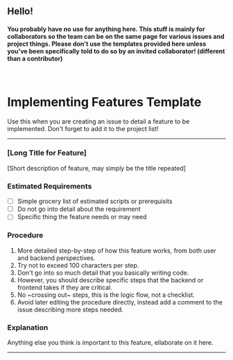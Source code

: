 ## Hello!
#### You probably have no use for anything here. This stuff is mainly for collaborators so the team can be on the same page for various issues and project things. Please don't use the templates provided here unless you've been specifically told to do so by an invited collaborator! (different than a contributor)

<br />

# Implementing Features Template
Use this when you are creating an issue to detail a feature to be implemented. Don't forget to add it to the project list!

-----
<!-- Begin Implementing Features Template -->

### [Long Title for Feature]
[Short description of feature, may simply be the title repeated]

### Estimated Requirements
- [ ] Simple grocery list of estimated scripts or prerequisits
- [ ] Do not go into detail about the requirement
- [ ] Specific thing the feature needs or may need

### Procedure
1. More detailed step-by-step of how this feature works, from both user and backend perspectives.
2. Try not to exceed 100 characters per step.
3. Don't go into so much detail that you basically writing code.
4. However, you should describe specific steps that the backend or frontend takes if they are critical.
4. No ~crossing out~ steps, this is the logic flow, not a checklist.
5. Avoid later editing the procedure directly, instead add a comment to the issue describing more steps needed.

### Explanation
Anything else you think is important to this feature, ellaborate on it here.

<!-- End Implementing Features Template -->
-----
